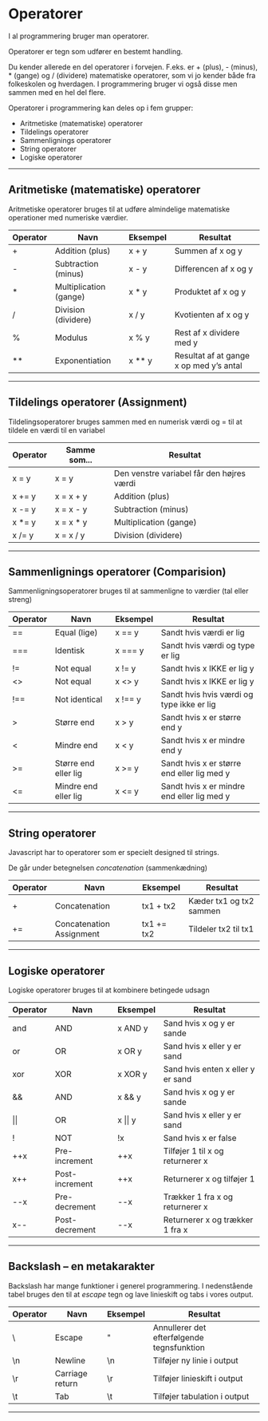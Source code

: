 # Operatorer
I al programmering bruger man operatorer.

Operatorer er tegn som udfører en bestemt handling. 

Du kender allerede en del operatorer i forvejen. F.eks. er + (plus), - (minus), * (gange) og / (dividere) matematiske operatorer, som vi jo kender både fra folkeskolen og hverdagen. I programmering bruger vi også disse men sammen med en hel del flere. 

Operatorer i programmering kan deles op i fem grupper:

* Aritmetiske (matematiske) operatorer
* Tildelings operatorer
* Sammenlignings operatorer
* String operatorer
* Logiske operatorer
___
## Aritmetiske (matematiske) operatorer

Aritmetiske operatorer bruges til at udføre almindelige matematiske operationer med numeriske værdier.

| Operator | Navn | Eksempel | Resultat         |
| -------- |------------------------|-----|-------------------|
| +  | Addition (plus)        | x + y  | Summen af x og y      |
| -  | Subtraction (minus)    | x - y  | Differencen af x og y |
| *  | Multiplication (gange) | x * y  | Produktet af x og y   |
| /  | Division (dividere)    | x / y  | Kvotienten af x og y  |
| %  | Modulus                | x % y  | Rest af x dividere med y |
| ** | Exponentiation         | x ** y | Resultat af at gange x op med y’s antal |
___
## Tildelings operatorer (Assignment)
Tildelingsoperatorer bruges sammen med en numerisk værdi og = til at tildele en værdi til en variabel

| Operator | Samme som... | Resultat         |
| ------ |------------------------|-------------------|
| x = y  | x = y        | Den venstre variabel får den højres værdi      |
| x += y | x = x + y    | Addition (plus) |
| x -= y | x = x - y    | Subtraction (minus) |
| x *= y | x = x * y    | Multiplication (gange) |
| x /= y | x = x / y    | Division (dividere) |
___
## Sammenlignings operatorer (Comparision)
Sammenligningsoperatorer bruges til at sammenligne to værdier 
(tal eller streng) 

| Operator | Navn | Eksempel | Resultat |
| ------ |--------------|--------|---------------|
| ==     | Equal (lige) | x == y | Sandt hvis værdi er lig |
| ===     | Identisk | x === y | Sandt hvis værdi og type er lig |
| !=     | Not equal | x != y | Sandt hvis x IKKE er lig y |
| <> | Not equal | x <> y | Sandt hvis x IKKE er lig y |
| !== | Not identical | x !== y | Sandt hvis hvis værdi og type ikke er lig |
| > | Større end | x > y | Sandt hvis x er større end y |
| < | Mindre end | x < y | Sandt hvis x er mindre end y |
| >= | Større end eller lig | x >= y | Sandt hvis x er større end eller lig med y |
| <= | Mindre end eller lig | x <= y | Sandt hvis x er mindre end eller lig med y |
___
## String operatorer
Javascript har to operatorer som er specielt designed til strings.

De går under betegnelsen *concatenation* (sammenkædning)

| Operator | Navn | Eksempel | Resultat |
| ------ |--------------|--------|---------------|
| +     | Concatenation | tx1 + tx2 | Kæder tx1 og tx2 sammen |
| +=     | Concatenation Assignment | tx1 += tx2 | Tildeler tx2 til tx1 |
___
## Logiske operatorer
Logiske operatorer bruges til at kombinere betingede udsagn

| Operator | Navn | Eksempel | Resultat |
| ------ |--------------|--------|---------------|
| and     | AND | x AND y | Sand hvis x og y er sande |
| or     | OR | x OR y | Sand hvis x eller y er sand |
| xor     | XOR | x XOR y | Sand hvis enten x eller y er sand |
| &&     | AND | x && y | Sand hvis x og y er sande |
| \|\|     | OR | x \|\| y | Sand hvis x eller y er sand |
| !     | NOT | !x | Sand hvis x er false |
| ++x     | Pre-increment | ++x | Tilføjer 1 til x og returnerer x |
| x++     | Post-increment | ++x | Returnerer x og tilføjer 1 |
| --x     | Pre-decrement | --x | Trækker 1 fra x og returnerer x |
| x--     | Post-decrement |--x | Returnerer x og trækker 1 fra x |
___
## Backslash – en metakarakter
Backslash har mange funktioner i generel programmering. I nedenstående tabel bruges den til at *escape* tegn og lave linieskift og tabs i vores output.

| Operator | Navn | Eksempel | Resultat |
| ------ |--------------|--------|---------------|
| \     | Escape | \" | Annullerer det efterfølgende tegnsfunktion |
| \n | Newline | \n | Tilføjer ny linie i output |
| \r | Carriage return | \r | Tilføjer linieskift i output |
| \t | Tab | \t | Tilføjer tabulation i output |
___
